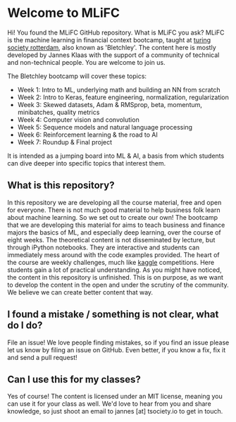 # Welcome to MLiFC
Hi! You found the MLiFC GitHub repository. What is MLiFC you ask?
MLiFC is the machine learning in financial context bootcamp, taught at [turing society rotterdam](http://tsociety.io/), also known as 'Bletchley'. The content here is mostly developed by Jannes Klaas with the support of a community of technical and non-technical people. You are welcome to join us.

The Bletchley bootcamp will cover these topics:
- Week 1: Intro to ML, underlying math and building an NN from scratch
- Week 2: Intro to Keras, feature engineering, normalization, regularization
- Week 3: Skewed datasets, Adam & RMSprop, beta, momentum, minibatches, quality metrics
- Week 4: Computer vision and convolution
- Week 5: Sequence models and natural language processing
- Week 6: Reinforcement learning & the road to AI
- Week 7: Roundup & Final project

It is intended as a jumping board into ML & AI, a basis from which students can dive deeper into specific topics that interest them.

## What is this repository?
In this repository we are developing all the course material, free and open for everyone. There is not much good material to help business folk learn about machine learning. So we set out to create our own!
The bootcamp that we are developing this material for aims to teach business and finance majors the basics of ML, and especially deep learning, over the course of eight weeks. The theoretical content is not disseminated by lecture, but through iPython notebooks. They are interactive and students can immediately mess around with the code examples provided. 
The heart of the course are weekly challenges, much like [kaggle](https://kaggle.com) competitions. Here students gain a lot of practical understanding.
As you might have noticed, the content in this repository is unfinished. This is on purpose, as we want to develop the content in the open and under the scrutiny of the community. We believe we can create better content that way.

## I found a mistake / something is not clear, what do I do?
File an issue! We love people finding mistakes, so if you find an issue please let us know by filing an issue on GitHub. Even better, if you know a fix, fix it and send a pull request!

## Can I use this for my classes?
Yes of course! The content is licensed under an MIT license, meaning you can use it for your class as well. We'd love to hear from you and share knowledge, so just shoot an email to jannes [at] tsociety.io to get in touch.